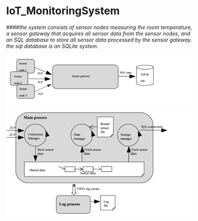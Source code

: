 # IoT_MonitoringSystem
####*the system consists of sensor nodes measuring the room temperature, a sensor gateway that acquires all sensor data from the sensor nodes, and an SQL database to store all sensor data processed by the sensor gateway. the sql database is an SQLite system.* 

![Alt text](/structure.png?raw=true "Structure")
![Alt text](/process.png?raw=true "process")
